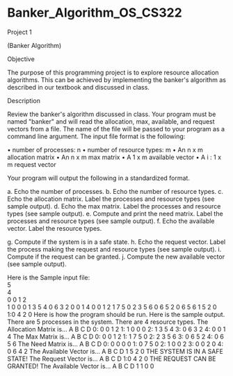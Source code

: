 # Banker_Algorithm_OS_CS322


Project 1

(Banker Algorithm)

Objective

The purpose of this programming project is to explore resource allocation
algorithms. This can be achieved by implementing the banker's algorithm as described in our textbook and discussed in class.

Description

Review the banker's algorithm discussed in class. Your program must be named "banker" and will read the allocation, max, available, and request vectors from a file. The name of the file will be passed to your program as a command line argument. The input file format is the following:

•	number of processes: n
•	number of resource types: m
•	An n x m allocation matrix
•	An n x m max matrix
•	A 1 x m available vector
•	A i : 1 x m request vector

Your program will output the following in a standardized format.

a.	Echo the number of processes.
b.	Echo the number of resource types.
c.	Echo the allocation matrix. Label the processes and resource types (see sample output).
d.	Echo the max matrix. Label the processes and resource types (see sample output).
e.	Compute and print the need matrix. Label the processes and resource types (see sample output).
f.	Echo the available vector. Label the resource types.
 
g.	Compute if the system is in a safe state.
h.	Echo the request vector. Label the process making the request and resource types (see sample output).
i.	Compute if the request can be granted.
j.	Compute the new available vector (see sample output).

Here is the Sample input file:<br />
5<br />
4<br />
0 0 1 2<br />
1 0 0 0
1 3 5 4
0 6 3 2
0 0 1 4
0 0 1 2
1 7 5 0
2 3 5 6
0 6 5 2
0 6 5 6
1 5 2 0
1:0 4 2 0
Here is how the program should be run.
Here is the sample output.
There are 5 processes in the system.
There are 4 resource types.
The Allocation Matrix is...
A B C D
0: 0 0 1 2
1: 1 0 0 0
2: 1 3 5 4
3: 0 6 3 2
4: 0 0 1 4
The Max Matrix is...
A B C D
0: 0 0 1 2
1: 1 7 5 0
2: 2 3 5 6
3: 0 6 5 2
4: 0 6 5 6
The Need Matrix is...
A B C D
0: 0 0 0 0
1: 0 7 5 0
2: 1 0 0 2
3: 0 0 2 0
4: 0 6 4 2
The Available Vector is...
A B C D
1 5 2 0
THE SYSTEM IS IN A SAFE STATE!
The Request Vector is...
A B C D
1:0 4 2 0
THE REQUEST CAN BE GRANTED!
The Available Vector is...
A B C D
1 1 0 0
